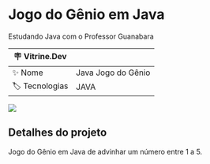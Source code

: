 # Jogo do Gênio em Java

Estudando Java com o Professor Guanabara

| :placard: Vitrine.Dev |     |
| -------------  | --- |
| :sparkles: Nome        | Java Jogo do Gênio
| :label: Tecnologias | JAVA

<!-- Inserir imagem com a #vitrinedev ao final do link -->
![](https://via.placeholder.com/1200x500.png?text=imagem+lindona+do+meu+projeto#vitrinedev)

## Detalhes do projeto

Jogo do Gênio em Java de advinhar um número entre 1 a 5.
